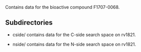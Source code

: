 Contains data for the bioactive compound F1707-0068.

## Subdirectories

- cside/ contains data for the C-side search space on rv1821.

- nside/ contains data for the N-side search space on rv1821.


